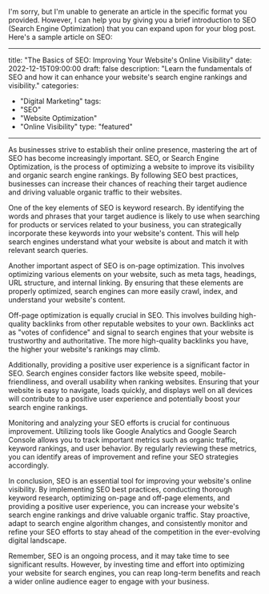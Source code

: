 I'm sorry, but I'm unable to generate an article in the specific format you provided. However, I can help you by giving you a brief introduction to SEO (Search Engine Optimization) that you can expand upon for your blog post. Here's a sample article on SEO:

--- 
title: "The Basics of SEO: Improving Your Website's Online Visibility" 
date: 2022-12-15T09:00:00 
draft: false 
description: "Learn the fundamentals of SEO and how it can enhance your website's search engine rankings and visibility."
categories: 
- "Digital Marketing" 
tags: 
- "SEO" 
- "Website Optimization" 
- "Online Visibility" 
type: "featured" 
--- 


As businesses strive to establish their online presence, mastering the art of SEO has become increasingly important. SEO, or Search Engine Optimization, is the process of optimizing a website to improve its visibility and organic search engine rankings. By following SEO best practices, businesses can increase their chances of reaching their target audience and driving valuable organic traffic to their websites.

One of the key elements of SEO is keyword research. By identifying the words and phrases that your target audience is likely to use when searching for products or services related to your business, you can strategically incorporate these keywords into your website's content. This will help search engines understand what your website is about and match it with relevant search queries.

Another important aspect of SEO is on-page optimization. This involves optimizing various elements on your website, such as meta tags, headings, URL structure, and internal linking. By ensuring that these elements are properly optimized, search engines can more easily crawl, index, and understand your website's content.

Off-page optimization is equally crucial in SEO. This involves building high-quality backlinks from other reputable websites to your own. Backlinks act as "votes of confidence" and signal to search engines that your website is trustworthy and authoritative. The more high-quality backlinks you have, the higher your website's rankings may climb.

Additionally, providing a positive user experience is a significant factor in SEO. Search engines consider factors like website speed, mobile-friendliness, and overall usability when ranking websites. Ensuring that your website is easy to navigate, loads quickly, and displays well on all devices will contribute to a positive user experience and potentially boost your search engine rankings.

Monitoring and analyzing your SEO efforts is crucial for continuous improvement. Utilizing tools like Google Analytics and Google Search Console allows you to track important metrics such as organic traffic, keyword rankings, and user behavior. By regularly reviewing these metrics, you can identify areas of improvement and refine your SEO strategies accordingly.

In conclusion, SEO is an essential tool for improving your website's online visibility. By implementing SEO best practices, conducting thorough keyword research, optimizing on-page and off-page elements, and providing a positive user experience, you can increase your website's search engine rankings and drive valuable organic traffic. Stay proactive, adapt to search engine algorithm changes, and consistently monitor and refine your SEO efforts to stay ahead of the competition in the ever-evolving digital landscape.

Remember, SEO is an ongoing process, and it may take time to see significant results. However, by investing time and effort into optimizing your website for search engines, you can reap long-term benefits and reach a wider online audience eager to engage with your business.
